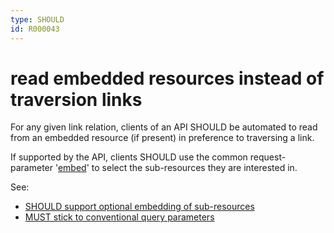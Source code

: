 ```yaml
---
type: SHOULD
id: R000043
---
```


# read embedded resources instead of traversion links

For any given link relation, clients of an API SHOULD be automated to read from an embedded resource (if present) in
preference to traversing a link.

If supported by the API, clients SHOULD use the common request-parameter 
'[embed](./1120_must-stick-to-conventional-query-parameters.md)' to select the sub-resources they are interested in.

See:
* [SHOULD support optional embedding of sub-resources](guidelines/020_guidelines/050_resources/2010_should-support-optional-embedding-of-sub-resources.md)
* [MUST stick to conventional query parameters](./1120_must-stick-to-conventional-query-parameters.md)

